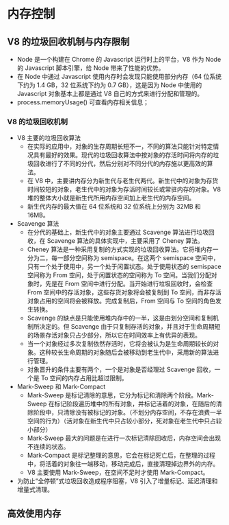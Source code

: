 # 内存控制

## V8 的垃圾回收机制与内存限制
+ Node 是一个构建在 Chrome 的 Javascript 运行时上的平台，V8 作为 Node 的 Javascript 脚本引擎，给 Node 带来了性能的优势。
+ 在 Node 中通过 Javascript 使用内存时会发现只能使用部分内存（64 位系统下约为 1.4 GB，32 位系统下约为 0.7 GB），这是因为 Node 中使用的 Javascript 对象基本上都是通过 V8 自己的方式来进行分配和管理的。
+ process.memoryUsage() 可查看内存相关信息；

### V8 的垃圾回收机制
+ V8 主要的垃圾回收算法
  + 在实际的应用中，对象的生存周期长短不一，不同的算法只能针对特定情况具有最好的效果。现代的垃圾回收算法中按对象的存活时间将内存的垃圾回收进行了不同的分代，然后分别对不同分代的内存施以更高效的算法。
  + 在 V8 中，主要讲内存分为新生代与老生代两代。新生代中的对象为存货时间较短的对象，老生代中的对象为存活时间较长或常驻内存的对象。V8 堆的整体大小就是新生代所用内存空间加上老生代的内存空间。
  + 新生代内存的最大值在 64 位系统和 32 位系统上分别为 32MB 和 16MB。
+ Scavenge 算法
  + 在分代的基础上，新生代中的对象主要通过 Scavenge 算法进行垃圾回收，在 Scavenge 算法的具体实现中，主要采用了 Cheney 算法。
  + Cheney 算法是一种采用复制的方式实现的垃圾回收算法。它将堆内存一分为二，每一部分空间称为 semispace。在这两个 semispace 空间中，只有一个处于使用中，另一个处于闲置状态。处于使用状态的 semispace 空间称为 From 空间，处于闲置状态的空间称为 To 空间。当我们分配对象时，先是在 From 空间中进行分配。当开始进行垃圾回收时，会检查 From 空间中的存活对象，这些存货对象将会被复制到 To 空间，而非存活对象占用的空间将会被释放。完成复制后，From 空间与 To 空间的角色发生转换。
  + Scavenge 的缺点是只能使用堆内存中的一半，这是由划分空间和复制机制所决定的。但 Scavenge 由于只复制存活的对象，并且对于生命周期短的场景存活对象只占少部分，所以它在时间效率上有优异的表现。
  + 当一个对象经过多次复制依然存活时，它将会被认为是生命周期较长的对象。这种较长生命周期的对象随后会被移动到老生代中，采用新的算法进行管理。
  + 对象晋升的条件主要有两个，一个是对象是否经理过 Scavenge 回收，一个是 To 空间的内存占用比超过限制。
+ Mark-Sweep 和 Mark-Compact
  + Mark-Sweep 是标记清除的意思，它分为标记和清除两个阶段。Mark-Sweep 在标记阶段遍历堆中的所有对象，并标记活着的对象，在随后的清除阶段中，只清除没有被标记的对象。（不划分内存空间，不存在浪费一半空间的行为）（活对象在新生代中只占较小部分，死对象在老生代中只占较小部分）
  + Mark-Sweep 最大的问题是在进行一次标记清除回收后，内存空间会出现不连续的状态。
  + Mark-Compact 是标记整理的意思，它会在标记死亡后，在整理的过程中，将活着的对象往一端移动，移动完成后，直接清理掉边界外的内存。 
  + V8 主要使用 Mark-Sweep，在空间不足时才使用 Mark-Compact。
+ 为防止“全停顿”式垃圾回收造成程序阻塞，V8 引入了增量标记、延迟清理和增量式清理。

## 高效使用内存
